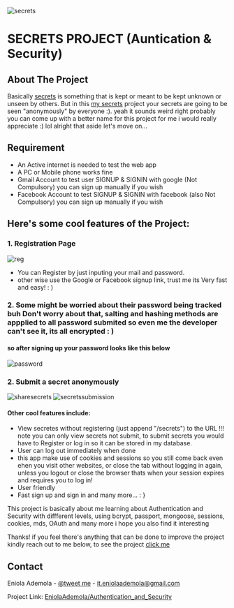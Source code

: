 ![secrets](https://user-images.githubusercontent.com/107508295/181652315-f6f2ab30-920a-47e1-97cd-33d99bccfcf6.PNG)

# SECRETS PROJECT (Auntication & Security)

## About The Project

Basically [secrets](https://eniola-secrete-app.herokuapp.com/) is something that is kept or meant to be kept unknown or unseen by others. But in this  [my secrets](https://eniola-secrete-app.herokuapp.com/) project your secrets
are going to be seen "anonymously" by everyone :). yeah it sounds weird right probably you can come up with a better name for this project for me i would really appreciate :) lol alright that aside let's move on...

## Requirement

* An Active internet is needed to test the web app
* A PC or Mobile phone works fine
* Gmail Account to test user SIGNUP & SIGNIN with google (Not Compulsory) you can sign up manually if you wish
* Facebook Account to test SIGNUP & SIGNIN with facebook (also Not Compulsory) you can sign up manually if you wish

## Here's some cool features of the Project:
### 1. Registration Page
![reg](https://user-images.githubusercontent.com/107508295/181660005-aa732ea7-7565-4f07-b3ed-0e4395cd3e42.PNG)

* You can Register by just inputing your mail and password.
* other wise use the Google or Facebook signup link, trust me its Very fast and easy! : )

### 2. Some might be worried about their password being tracked buh Don't worry about that, salting and hashing methods are appplied to all password submited so even me the developer can't see it, its all encrypted : )
#### so after signing up your password looks like this below
![password](https://user-images.githubusercontent.com/107508295/181660320-6fb45589-10fc-44cb-97a1-7fac797a0d07.PNG)

### 2. Submit a secret anonymously
![sharesecrets](https://user-images.githubusercontent.com/107508295/181660841-c943ede1-854e-48ad-afad-50880c5a6dc0.PNG)
![secretssubmission](https://user-images.githubusercontent.com/107508295/181660876-b4e5d085-4234-400e-91ec-a20e89b581e8.PNG)


#### Other cool features include:
* View secretes without registering (just append "/secrets") to the URL !!! note you can only view secrets not submit, to submit secrets  you would have to Register or log in so it can be stored in my database.
* User can log out immediately when done
* this app make use of cookies and sessions so you still come back even ehen you visit other websites, or close the tab without logging in again, unless you logout or close the browser thats when your session expires and requires you to log in!
* User friendly
* Fast sign up and sign in and many more... : }



This project is basically about me learning about Authentication and Security with diffferent levels, using bcrypt, passport, mongoose, sessions, cookies, mds, OAuth and many more i hope you also find it interesting

Thanks! if you feel there's anything that can be done to improve the project kindly reach out to me below,
to see the project [click me](https://eniola-secrete-app.herokuapp.com/)

<!-- CONTACT -->
## Contact

Eniola Ademola - [@tweet me](https://twitter.com/_daveworld) - it.eniolaademola@gmail.com

Project Link: [EniolaAdemola/Authentication_and_Security](https://github.com/EniolaAdemola/Authentication_and_Security)
